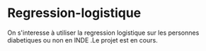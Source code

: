 # Regression-logistique
On s'interesse à utiliser la regression logistique sur  les personnes diabetiques ou non en INDE .Le projet est en cours.
